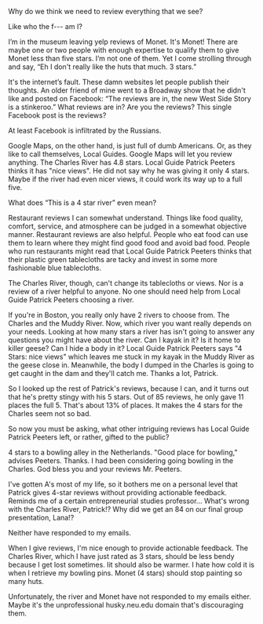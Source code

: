 <!---
--- !Metadata
slug: four-stars
title: 4 Stars
description: A review of reviews
show_on_home_page: True
filename: FourStars
--->

Why do we think we need to review everything that we see?


Like who the f--- am I?

I’m in the museum leaving yelp reviews of Monet. It's Monet! There are maybe one or two people with enough expertise to qualify them to give Monet less than five stars. I’m not one of them. Yet I come strolling through and say, “Eh I don't really like the huts that much. 3 stars.”

It's the internet’s fault. These damn websites let people publish their thoughts. An older friend of mine went to a Broadway show that he didn't like and posted on Facebook: “The reviews are in, the new West Side Story is a stinkeroo.” What reviews are in? Are you the reviews? This single Facebook post is the reviews?

At least Facebook is infiltrated by the Russians.

Google Maps, on the other hand, is just full of dumb Americans. Or, as they like to call themselves, Local Guides. Google Maps will let you review anything. The Charles River has 4.8 stars. Local Guide Patrick Peeters thinks it has "nice views". He did not say why he was giving it only 4 stars. Maybe if the river had even nicer views, it could work its way up to a full five.

What does “This is a 4 star river” even mean?

Restaurant reviews I can somewhat understand. Things like food quality, comfort, service, and atmosphere can be judged in a somewhat objective manner. Restaurant reviews are also helpful. People who eat food can use them to learn where they might find good food and avoid bad food. People who run restaurants might read that Local Guide Patrick Peeters thinks that their plastic green tablecloths are tacky and invest in some more fashionable blue tablecloths.

The Charles River, though, can't change its tablecloths or views. Nor is a review of a river helpful to anyone. No one should need help from Local Guide Patrick Peeters choosing a river.

If you're in Boston, you really only have 2 rivers to choose from. The Charles and the Muddy River. Now, which river you want really depends on your needs. Looking at how many stars a river has isn't going to answer any questions you might have about the river. Can I kayak in it? Is it home to killer geese? Can I hide a body in it? Local Guide Patrick Peeters says "4 Stars: nice views" which leaves me stuck in my kayak in the Muddy River as the geese close in. Meanwhile, the body I dumped in the Charles is going to get caught in the dam and they'll catch me. Thanks a lot, Patrick.

So I looked up the rest of Patrick's reviews, because I can, and it turns out that he's pretty stingy with his 5 stars. Out of 85 reviews, he only gave 11 places the full 5. That's about 13% of places. It makes the 4 stars for the Charles seem not so bad.

So now you must be asking, what other intriguing reviews has Local Guide Patrick Peeters left, or rather, gifted to the public?

4 stars to a bowling alley in the Netherlands. "Good place for bowling," advises Peeters. Thanks. I had been considering going bowling in the Charles. God bless you and your reviews Mr. Peeters.

I've gotten A's most of my life, so it bothers me on a personal level that Patrick gives 4-star reviews without providing actionable feedback. Reminds me of a certain entrepreneurial studies professor... What's wrong with the Charles River, Patrick!? Why did we get an 84 on our final group presentation, Lana!?

Neither have responded to my emails.

When I give reviews, I'm nice enough to provide actionable feedback. The Charles River, which I have just rated as 3 stars, should be less bendy because I get lost sometimes. Iit should also be warmer. I hate how cold it is when I retrieve my bowling pins. Monet (4 stars) should stop painting so many huts.

Unfortunately, the river and Monet have not responded to my emails either. Maybe it's the unprofessional husky.neu.edu domain that's discouraging them.
